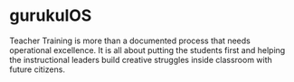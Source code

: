 # gurukulOS
Teacher Training is more than a documented process that needs operational excellence. It is all about putting the students first and helping the instructional leaders build creative struggles inside classroom with future citizens.
